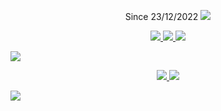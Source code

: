 <p align="center">
  Since 23/12/2022
  <a href="https://github.com/antonkomarev/github-profile-views-counter">
    <img src="https://komarev.com/ghpvc/?username=HHHMHA&style=for-the-badge">
  </a>
</p>
<p align="center">
  <a href="https://github.com/anuraghazra/github-readme-stats">
    <img src="https://github-readme-stats.vercel.app/api?username=HHHMHA&count_private=true&include_all_commits=true&show_icons=true&theme=tokyonight&hide_border=true">
  </a>
  <a href="https://github.com/DenverCoder1/github-readme-streak-stats">
    <img src="https://github-readme-streak-stats.herokuapp.com?user=HHHMHA&theme=tokyonight&hide_border=true">
  </a>
  <a href="https://github.com/anuraghazra/github-readme-stats">
    <img src="https://github-readme-stats.vercel.app/api/wakatime?username=J2mF&theme=tokyonight&hide_border=true">
  </a>
</p>
<p align="center>
  <a href="https://github.com/Ashutosh00710/github-readme-activity-graph">
    <img src="https://github-readme-activity-graph.cyclic.app/graph?username=HHHMHA&theme=tokyo-night&hide_border=true">
  </a>       
</p>
<p align="center">
  <a href="https://github.com/anuraghazra/github-readme-stats">
    <img src="https://github-readme-stats.vercel.app/api/top-langs/?username=HHHMHA&theme=tokyonight&hide_border=true">
  </a>
  
  <img src="https://wakatime.com/share/@J2mF/9f612237-2dea-4b77-92a3-e7d83b228337.svg">
</p>
<p align="center>
  <a href="https://github.com/ryo-ma/github-profile-trophy">
    <img src="https://github-profile-trophy.vercel.app/?username=HHHMHA&theme=tokyonight&hide_border=true&column=7&margin-w=15&margin-h=15&no-frame=true">
  </a>       
</p>
